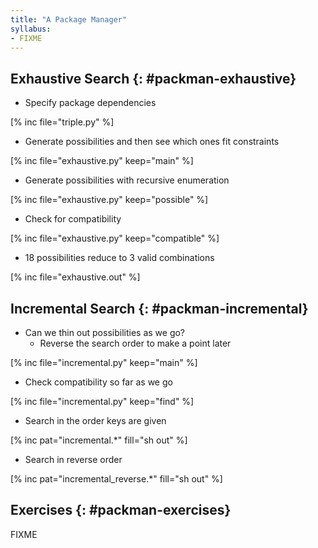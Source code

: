 ```yaml
---
title: "A Package Manager"
syllabus:
- FIXME
---
```


## Exhaustive Search {: #packman-exhaustive}

-   Specify package dependencies

[% inc file="triple.py" %]

-   Generate possibilities and then see which ones fit constraints

[% inc file="exhaustive.py" keep="main" %]

-   Generate possibilities with recursive enumeration

[% inc file="exhaustive.py" keep="possible" %]

-   Check for compatibility

[% inc file="exhaustive.py" keep="compatible" %]

-   18 possibilities reduce to 3 valid combinations

[% inc file="exhaustive.out" %]

## Incremental Search {: #packman-incremental}

-   Can we thin out possibilities as we go?
    -   Reverse the search order to make a point later

[% inc file="incremental.py" keep="main" %]

-   Check compatibility so far as we go

[% inc file="incremental.py" keep="find" %]

-   Search in the order keys are given

[% inc pat="incremental.*" fill="sh out" %]

-   Search in reverse order

[% inc pat="incremental_reverse.*" fill="sh out" %]

## Exercises {: #packman-exercises}

FIXME
